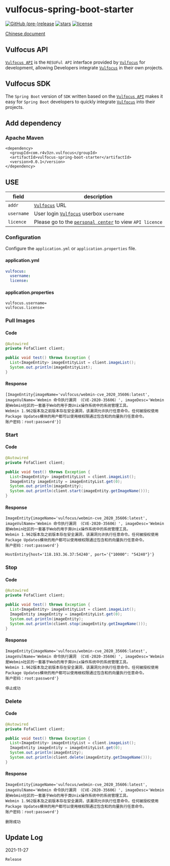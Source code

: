# vulfocus-spring-boot-starter



[![GitHub (pre-)release](https://img.shields.io/github/release/fofapro/vulfocus-spring-boot-starter/all.svg)](https://github.com/fofapro/vulfocus-spring-boot-starter/releases) [![stars](https://img.shields.io/github/stars/fofapro/vulfocus-spring-boot-starter.svg)](https://github.com/fofapro/vulfocus-spring-boot-starter/stargazers) [![license](https://img.shields.io/github/license/fofapro/vulfocus-spring-boot-starter.svg)](https://github.com/fofapro/vulfocus-spring-boot-starter/blob/master/LICENSE)

[Chinese document](https://github.com/fofapro/vulfocus-spring-boot-starter/blob/master/README_zh.md)

## Vulfocus API


[`Vulfocus API`](https://fofapro.github.io/vulfocus/#/VULFOCUSAPI) is the `RESUFul API` interface provided by [`Vulfocus`](http://vulfocus.io/) for development, allowing Developers integrate [`Vulfocus`](http://vulfocus.io) in their own projects.

## Vulfocus SDK

The `Spring Boot` version of `SDK` written based on the [`Vulfocus API`](https://fofapro.github.io/vulfocus/#/VULFOCUSAPI) makes it easy for `Spring Boot` developers to quickly integrate [`Vulfocus`](http://vulfocus.io/)  into their projects.

## Add dependency

### Apache Maven

```
<dependency>
  <groupId>com.r4v3zn.vulfocus</groupId>
  <artifactId>vulfocus-spring-boot-starter</artifactId>
  <version>0.0.1</version>
</dependency>
```

## USE

|field|description|
| ---- | ---- |
|`addr`|[`Vulfocus`](http://vulfocus.io/) URL|
|`username`|User login [`Vulfocus`](http://vulfocus.io/) userbox `username`|
|`licence`|Please go to the [`personal center`](http://vulfocus.fofa.so/#/profile/index) to view `API licence`|

### Configuration

Configure the `application.yml` or `application.properties` file.

#### application.yml
```yaml
vulfocus:
  username: 
  license: 
```
#### application.properties
```properties
vulfocus.username=
vulfocus.license=
```

### Pull Images

#### Code

```java
@Autowired
private FofaClient client;

public void test() throws Exception {
  List<ImageEntity> imageEntityList = client.imageList();
  System.out.println(imageEntityList);
}
```

#### Response

```
[ImageEntity{imageName='vulfocus/webmin-cve_2020_35606:latest', imageVulName='Webmin 命令执行漏洞 （CVE-2020-35606）', imageDesc='Webmin是Webmin社区的一套基于Web的用于类Unix操作系统中的系统管理工具。
Webmin 1.962版本及之前版本存在安全漏洞，该漏洞允许执行任意命令。任何被授权使用Package Updates模块的用户都可以使用根权限通过包含和的向量执行任意命令。
账户密码：root:password'}]
```

### Start

#### Code

```java
@Autowired
private FofaClient client;

public void test() throws Exception {
  List<ImageEntity> imageEntityList = client.imageList();
  ImageEntity imageEntity = imageEntityList.get(0);
  System.out.println(imageEntity);
  System.out.println(client.start(imageEntity.getImageName()));
}
```


#### Response

```
ImageEntity{imageName='vulfocus/webmin-cve_2020_35606:latest', imageVulName='Webmin 命令执行漏洞 （CVE-2020-35606）', imageDesc='Webmin是Webmin社区的一套基于Web的用于类Unix操作系统中的系统管理工具。
Webmin 1.962版本及之前版本存在安全漏洞，该漏洞允许执行任意命令。任何被授权使用Package Updates模块的用户都可以使用根权限通过包含和的向量执行任意命令。
账户密码：root:password'}

HostEntity{host='118.193.36.37:54240', port='{"10000": "54240"}'}
```

### Stop

#### Code

```java
@Autowired
private FofaClient client;

public void test() throws Exception {
  List<ImageEntity> imageEntityList = client.imageList();
  ImageEntity imageEntity = imageEntityList.get(0);
  System.out.println(imageEntity);
  System.out.println(client.stop(imageEntity.getImageName()));
}
```

#### Response

```
ImageEntity{imageName='vulfocus/webmin-cve_2020_35606:latest', imageVulName='Webmin 命令执行漏洞 （CVE-2020-35606）', imageDesc='Webmin是Webmin社区的一套基于Web的用于类Unix操作系统中的系统管理工具。
Webmin 1.962版本及之前版本存在安全漏洞，该漏洞允许执行任意命令。任何被授权使用Package Updates模块的用户都可以使用根权限通过包含和的向量执行任意命令。
账户密码：root:password'}

停止成功
```

### Delete

#### Code

```java
@Autowired
private FofaClient client;

public void test() throws Exception {
  List<ImageEntity> imageEntityList = client.imageList();
  ImageEntity imageEntity = imageEntityList.get(0);
  System.out.println(imageEntity);
  System.out.println(client.delete(imageEntity.getImageName()));
}
```

#### Response

```
ImageEntity{imageName='vulfocus/webmin-cve_2020_35606:latest', imageVulName='Webmin 命令执行漏洞 （CVE-2020-35606）', imageDesc='Webmin是Webmin社区的一套基于Web的用于类Unix操作系统中的系统管理工具。
Webmin 1.962版本及之前版本存在安全漏洞，该漏洞允许执行任意命令。任何被授权使用Package Updates模块的用户都可以使用根权限通过包含和的向量执行任意命令。
账户密码：root:password'}

删除成功
```

## Update Log

2021-11-27

```
Release
```
